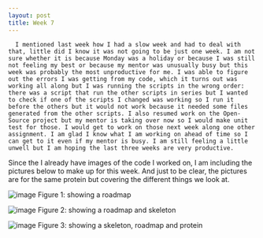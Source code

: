 ```yaml
---
layout: post
title: Week 7
---
```


      I mentioned last week how I had a slow week and had to deal with that, little did I know it was not going to be just one week. I am not sure whether it is because Monday was a holiday or because I was still not feeling my best or because my mentor was unusually busy but this week was probably the most unproductive for me. I was able to figure out the errors I was getting from my code, which it turns out was working all along but I was running the scripts in the wrong order: there was a script that run the other scripts in series but I wanted to check if one of the scripts I changed was working so I run it before the others but it would not work because it needed some files generated from the other scripts. I also resumed work on the Open-Source project but my mentor is taking over now so I would make unit test for those. I would get to work on those next week along one other assignment. I am glad I know what I am working on ahead of time so I can get to it even if my mentor is busy. I am still feeling a little unwell but I am hoping the last three weeks are very productive. 

  Since the I already have images of the code I worked on, I am including the pictures below to make up for this week. And just to be clear, the pictures are for the same protein but covering the different things we look at.

![image](https://user-images.githubusercontent.com/66149407/125174243-87cc1480-e189-11eb-96e0-ba9cd5b719f3.png)
  Figure 1: showing a roadmap
  
![image](https://user-images.githubusercontent.com/66149407/125174281-c1048480-e189-11eb-9696-4e4bcd1016c2.png)
    Figure 2: showing a roadmap and skeleton
    
![image](https://user-images.githubusercontent.com/66149407/125174301-e98c7e80-e189-11eb-88f2-fae158c3ca47.png)
   Figure 3: showing a skeleton, roadmap and protein

